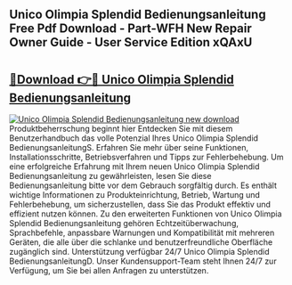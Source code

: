 ## Unico Olimpia Splendid Bedienungsanleitung Free Pdf Download - Part-WFH New Repair Owner Guide - User Service Edition xQAxU

# <h2><a href="http://df2pdy.blite.top/?on=Unico+Olimpia+Splendid+Bedienungsanleitung">🔗Download 👉🔴 Unico Olimpia Splendid Bedienungsanleitung</a></h2>

[![Unico Olimpia Splendid Bedienungsanleitung new download](https://i.imgur.com/lujVjoI.png)](http://df2pdy.blite.top/?on=Unico+Olimpia+Splendid+Bedienungsanleitung)
Produktbeherrschung beginnt hier Entdecken Sie mit diesem Benutzerhandbuch das volle Potenzial Ihres Unico Olimpia Splendid BedienungsanleitungS. Erfahren Sie mehr über seine Funktionen, Installationsschritte, Betriebsverfahren und Tipps zur Fehlerbehebung. Um eine erfolgreiche Erfahrung mit Ihrem neuen Unico Olimpia Splendid Bedienungsanleitung zu gewährleisten, lesen Sie diese Bedienungsanleitung bitte vor dem Gebrauch sorgfältig durch. Es enthält wichtige Informationen zu Produkteinrichtung, Betrieb, Wartung und Fehlerbehebung, um sicherzustellen, dass Sie das Produkt effektiv und effizient nutzen können. Zu den erweiterten Funktionen von Unico Olimpia Splendid Bedienungsanleitung gehören Echtzeitüberwachung, Sprachbefehle, anpassbare Warnungen und Kompatibilität mit mehreren Geräten, die alle über die schlanke und benutzerfreundliche Oberfläche zugänglich sind. Unterstützung verfügbar 24/7 Unico Olimpia Splendid BedienungsanleitungD. Unser Kundensupport-Team steht Ihnen 24/7 zur Verfügung, um Sie bei allen Anfragen zu unterstützen.
